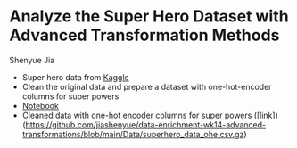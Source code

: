 # Analyze the Super Hero Dataset with Advanced Transformation Methods

Shenyue Jia

- Super hero data from [Kaggle](https://www.kaggle.com/datasets/claudiodavi/superhero-set)
- Clean the original data and prepare a dataset with one-hot-encoder columns for super powers
 - [Notebook](https://github.com/jiashenyue/data-enrichment-wk14-advanced-transformations/blob/main/super-hero-analysis.ipynb)
 - Cleaned data with one-hot encoder columns for super powers ([link])(https://github.com/jiashenyue/data-enrichment-wk14-advanced-transformations/blob/main/Data/superhero_data_ohe.csv.gz)

